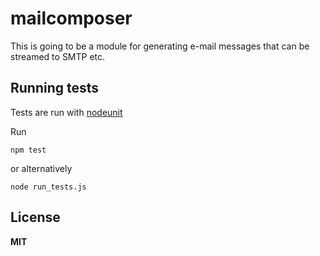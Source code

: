 # mailcomposer

This is going to be a module for generating e-mail messages that can be
streamed to SMTP etc.

## Running tests

Tests are run with [nodeunit](https://github.com/caolan/nodeunit)

Run

    npm test

or alternatively

    node run_tests.js


## License

**MIT**
